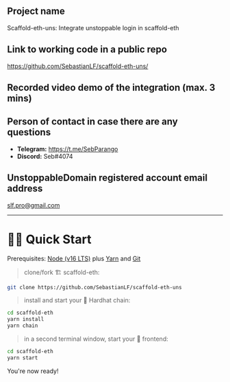## Project name

Scaffold-eth-uns: Integrate unstoppable login in scaffold-eth

## Link to working code in a public repo

https://github.com/SebastianLF/scaffold-eth-uns/

## Recorded video demo of the integration (max. 3 mins)

## Person of contact in case there are any questions

- **Telegram:** https://t.me/SebParango
- **Discord:** Seb#4074

## UnstoppableDomain registered account email address

slf.pro@gmail.com

---

# 🏄‍♂️ Quick Start

Prerequisites: [Node (v16 LTS)](https://nodejs.org/en/download/) plus [Yarn](https://classic.yarnpkg.com/en/docs/install/) and [Git](https://git-scm.com/downloads)

> clone/fork 🏗 scaffold-eth:

```bash
git clone https://github.com/SebastianLF/scaffold-eth-uns
```

> install and start your 👷‍ Hardhat chain:

```bash
cd scaffold-eth
yarn install
yarn chain
```

> in a second terminal window, start your 📱 frontend:

```bash
cd scaffold-eth
yarn start
```

You're now ready!
